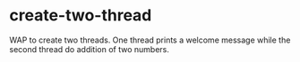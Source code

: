 # create-two-thread
WAP to create two threads. One thread prints a welcome message while the second thread do addition of two numbers.
